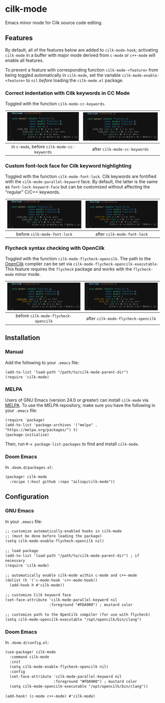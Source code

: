 # cilk-mode

Emacs minor mode for Cilk source code editing.


## Features

By default, all of the features below are added to `cilk-mode-hook`;
activating `cilk-mode` in a buffer with major mode derived from `c-mode` or
`c++-mode` will enable all features.

To prevent a feature with corresponding function `cilk-mode-<feature>` from
being toggled automatically in `cilk-mode`, set the variable
`cilk-mode-enable-<feature>` to `nil` *before* loading the `cilk-mode.el`
package.

### Correct indentation with Cilk keywords in CC Mode 

Toggled with the function `cilk-mode-cc-keywords`.

| ![](screenshots/cilk-mode-example_cc-off_font-off_flycheck-on.png) | ![](screenshots/cilk-mode-example_cc-on_font-off_flycheck-on.png) |
|:------------------------------------------------------------------:|:-----------------------------------------------------------------:|
| in `c-mode`, before `cilk-mode-cc-keywords`                        | after `cilk-mode-cc-keywords`                                     |

### Custom font-lock face for Cilk keyword highlighting

Toggled with the function `cilk-mode-font-lock`.  Cilk keywords are fontified
with the `cilk-mode-parallel-keyword` face.  By default, the latter is the
same as `font-lock-keyword-face` but can be customized without affecting the
"regular" C/C++ keywords.

| ![](screenshots/cilk-mode-example_cc-on_font-off_flycheck-on.png) | ![](screenshots/cilk-mode-example_cc-on_font-on_flycheck-on.png) |
|:-----------------------------------------------------------------:|:----------------------------------------------------------------:|
| before `cilk-mode-font-lock`                                      | after `cilk-mode-font-lock`                                      |

### Flycheck syntax checking with OpenCilk

Toggled with the function `cilk-mode-flycheck-opencilk`.  The path to the
[OpenCilk](https://opencilk.org) compiler can be set via
`cilk-mode-flycheck-opencilk-executable`.  This feature requires the
`flycheck` package and works with the `flycheck-mode` minor mode.

| ![](screenshots/cilk-mode-example_cc-on_font-on_flycheck-off.png) | ![](screenshots/cilk-mode-example_cc-on_font-on_flycheck-on.png) |
|:-----------------------------------------------------------------:|:----------------------------------------------------------------:|
| before `cilk-mode-flycheck-opencilk`                                     | after `cilk-mode-flycheck-opencilk`                              |


## Installation

### Manual

Add the following to your `.emacs` file:

``` emacs-lisp
(add-to-list 'load-path "/path/to/cilk-mode-parent-dir")
(require 'cilk-mode)
```

### MELPA

Users of GNU Emacs (version 24.0 or greater) can install `cilk-mode` via
[MELPA](https://melpa.org/#/getting-started).  To use the MELPA repository,
make sure you have the following in your `.emacs` file:

``` emacs-lisp
(require 'package)
(add-to-list 'package-archives '("melpa" . "https://melpa.org/packages/") t)
(package-initialize)
```

Then, run `M-x package-list-packages` to find and install `cilk-mode`.

### Doom Emacs

In `.doom.d/packages.el`:

``` emacs-lisp
(package! cilk-mode
  :recipe (:host github :repo "ailiop/cilk-mode"))
```


## Configuration

### GNU Emacs

In your `.emacs` file:

``` emacs-lisp
;; customize automatically-enabled hooks in cilk-mode
;; (must be done before loading the package)
(setq cilk-mode-enable-flycheck-opencilk nil)

;; load package
(add-to-list 'load-path "/path/to/cilk-mode-parent-dir") ; if necessary
(require 'cilk-mode)

;; automatically enable cilk-mode within c-mode and c++-mode
(dolist (h '('c-mode-hook 'c++-mode-hook))
  (add-hook h #'cilk-mode))
  
;; customize Cilk keyword face
(set-face-attribute 'cilk-mode-parallel-keyword nil
                    :foreground "#FDA900") ; mustard color
                                                
;; customize path to the OpenCilk compiler (for use with flycheck)
(setq cilk-mode-opencilk-executable "/opt/opencilk/bin/clang")
```

### Doom Emacs

In `.doom.d/config.el`:

``` emacs-lisp
(use-package! cilk-mode
  :command cilk-mode
  :init
  (setq cilk-mode-enable-flycheck-opencilk nil)
  :config
  (set-face-attribute 'cilk-mode-parallel-keyword nil
                      :foreground "#FDA900") ; mustard color
  (setq cilk-mode-opencilk-executable "/opt/opencilk/bin/clang"))

(add-hook! (c-mode c++-mode) #'cilk-mode)
```
